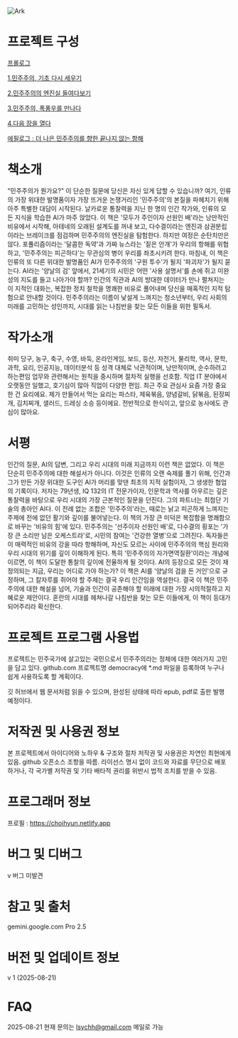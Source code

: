 ![Ark](https://github.com/choicopy-epub/Project-Ark/blob/main/static/images/democracy_cover.jpg)

# 프로젝트 구성
[프롤로그](https://github.com/choicopy-epub/democracy/prolog.md)


[1.민주주의, 기초 다시 세우기](https://github.com/choicopy-epub/democracy/1.democracy_foundation.md)


[2.민주주의의 엔진실 들여다보기](https://github.com/choicopy-epub/democracy/2.democracy_engine.md)


[3.민주주의, 폭풍우를 만나다](https://github.com/choicopy-epub/democracy/3.democracy_danger.md)


[4.다음 장을 열다](https://github.com/choicopy-epub/democracy/4.next_chapter.md)


[에필로그 : 더 나은 민주주의를 향한 끝나지 않는 항해](https://github.com/choicopy-epub/democracy/epilogue.md)


# 책소개
"민주주의가 뭔가요?" 이 단순한 질문에 당신은 자신 있게 답할 수 있습니까?
여기, 인류의 가장 위대한 발명품이자 가장 뜨거운 논쟁거리인 '민주주의'의 본질을 파헤치기 위해 아주 특별한 대담이 시작된다. 날카로운 통찰력을 지닌 한 명의 인간 작가와, 인류의 모든 지식을 학습한 AI가 마주 앉았다.
이 책은 '모두가 주인이자 선원인 배'라는 낭만적인 비유에서 시작해, 아테네의 오래된 설계도를 꺼내 보고, 다수결이라는 엔진과 삼권분립이라는 브레이크를 점검하며 민주주의의 엔진실을 탐험한다. 하지만 여정은 순탄치만은 않다. 포퓰리즘이라는 '달콤한 독약'과 가짜 뉴스라는 '짙은 안개'가 우리의 항해를 위협하고, '민주주의는 피곤하다'는 무관심의 병이 우리를 좌초시키려 한다.
마침내, 이 책은 인류의 또 다른 위대한 발명품인 AI가 민주주의의 '구원 투수'가 될지 '파괴자'가 될지 묻는다. AI라는 '양날의 검' 앞에서, 21세기의 시민은 어떤 '사용 설명서'를 손에 쥐고 미완성의 지도를 들고 나아가야 할까?
인간의 직관과 AI의 방대한 데이터가 만나 펼쳐지는 이 지적인 대화는, 복잡한 정치 철학을 명쾌한 비유로 풀어내며 당신을 매혹적인 지적 탐험으로 안내할 것이다. 민주주의라는 이름이 낯설게 느껴지는 청소년부터, 우리 사회의 미래를 고민하는 성인까지, 시대를 읽는 나침반을 찾는 모든 이들을 위한 필독서.

# 작가소개
취미
당구, 농구, 축구, 수영, 바둑, 온라인게임, 보드, 등산, 자전거, 물리학, 역사, 문학, 과학, 요리, 인공지능, 데이터분석 등
성격
대체로 낙관적이며, 낭만적이며, 순수하려고 하는편임
업무와 관련해서는 원칙을 중시하며 절차적 실행을 선호함.
직업
IT 분야에서 오랫동안 일했고, 호기심이 많아 직업이 다양한 편임.
최근 주요 관심사
요즘 가장 중요한 건 요리에요. 제가 만들어서 먹는 요리는 파스타, 제육볶음, 양념갈비, 닭볶음, 된장찌개, 김치찌개, 샐러드, 드레싱 소승 등이에요.
전반적으로 한식이고, 앞으로 농사에도 관심이 많아요.

# 서평
인간의 질문, AI의 답변, 그리고 우리 시대의 미래
지금까지 이런 책은 없었다. 이 책은 단순히 민주주의에 대한 해설서가 아니다. 이것은 인류의 오랜 숙제를 풀기 위해, 인간과 그가 만든 가장 위대한 도구인 AI가 머리를 맞댄 최초의 지적 실험이자, 그 생생한 협업의 기록이다.
저자는 79년생, IQ 132의 IT 전문가이자, 인문학과 역사를 아우르는 깊은 통찰력을 바탕으로 우리 시대의 가장 근본적인 질문을 던진다. 그의 파트너는 최첨단 기술의 총아인 AI다. 이 전례 없는 조합은 '민주주의'라는, 때로는 낡고 피곤하게 느껴지는 주제에 전에 없던 활기와 깊이를 불어넣는다.
이 책의 가장 큰 미덕은 복잡함을 명쾌함으로 바꾸는 '비유의 힘'에 있다. 민주주의는 '선주이자 선원인 배'로, 다수결의 횡포는 '가장 큰 소리만 남은 오케스트라'로, 시민의 참여는 '건강한 열병'으로 그려진다. 독자들은 이 매력적인 비유의 강을 따라 항해하며, 자신도 모르는 사이에 민주주의의 핵심 원리와 우리 시대의 위기를 깊이 이해하게 된다. 특히 '민주주의의 자가면역질환'이라는 개념에 이르면, 이 책이 도달한 통찰의 깊이에 전율하게 될 것이다.
AI의 등장으로 모든 것이 재정의되는 지금, 우리는 어디로 가야 하는가? 이 책은 AI를 '양날의 검을 든 거인'으로 규정하며, 그 칼자루를 쥐어야 할 주체는 결국 우리 인간임을 역설한다. 결국 이 책은 민주주의에 대한 해설을 넘어, 기술과 인간이 공존해야 할 미래에 대한 가장 시의적절하고 지혜로운 제안이다.
혼란의 시대를 헤쳐나갈 나침반을 찾는 모든 이들에게, 이 책이 등대가 되어주리라 확신한다.

# 프로젝트 프로그램 사용법
프로젝트는 민주국가에 살고있는 국민으로서 민주주의라는 정체에 대한 여러가지 고민을 담고 있다.
github.com 프로젝트명  democracy에 *.md 파일을 등록하여 누구나 쉽게 사용하도록 할 계획이다.

깃 허브에서 웹 문서처럼 읽을 수 있으며, 완성된 상태에 따라 epub, pdf로 출판 발행 예정이다.

# 저작권 및 사용권 정보
본 프로젝트에서 아이디어와 노하우 & 구조와 절차 저작권 및 사용권은 자연인 최현에게 있음.
github 오픈소스 조항을 따름.
라이선스 명시 없이 코드와 자료를 무단으로 배포하거나, 각 국가별 저작권 및 기타 배타적 권리를 위반시 법적 조치를 받을 수 있음.

# 프로그래머 정보
프로필 : https://choihyun.netlify.app

# 버그 및 디버그
v 버그 미발견

# 참고 및 출처
gemini.google.com Pro 2.5

# 버전 및 업데이트 정보
v 1 (2025-08-21) 

# FAQ
2025-08-21 현재 문의는 lsychh@gmail.com 메일로 가능
